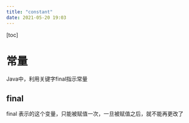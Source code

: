 ```yaml
---
title: "constant"
date: 2021-05-20 19:03
---
```

[toc]



# 常量

Java中，利用关键字final指示常量



## final

final 表示的这个变量，只能被赋值一次，一旦被赋值之后，就不能再更改了

```

```

